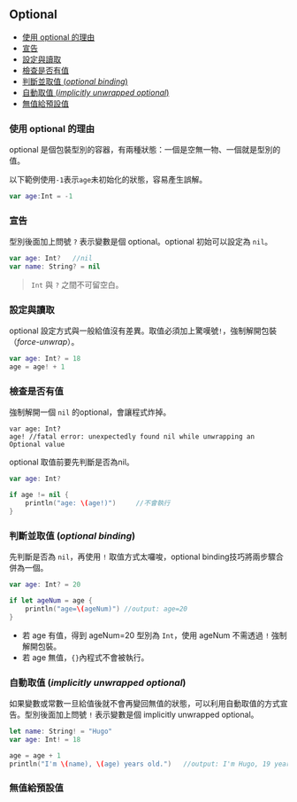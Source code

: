 ## Optional

- [使用 optional 的理由](#reasons)
- [宣告](#declartion)
- [設定與讀取](#get_set)
- [檢查是否有值](#check)
- [判斷並取值 (*optional binding*)](#optional_binding)
- [自動取值 (*implicitly unwrapped optional*)](#implicitly_unwrapped_optional)
- [無值給預設值](#double_question_mark)

<a name="reasons"></a>
### 使用 optional 的理由

optional 是個包裝型別的容器，有兩種狀態：一個是空無一物、一個就是型別的值。

以下範例使用`-1`表示`age`未初始化的狀態，容易產生誤解。
```swift
var age:Int = -1
```

<a name="declartion"></a>
### 宣告

型別後面加上問號 `?` 表示變數是個 optional。optional 初始可以設定為 `nil`。
```swift
var age: Int?   //nil
var name: String? = nil
```
> `Int` 與 `?` 之間不可留空白。

<a name="get_set"></a>
### 設定與讀取

optional 設定方式與一般給值沒有差異。取值必須加上驚嘆號`!`，強制解開包裝（*force-unwrap*）。
```swift
var age: Int? = 18
age = age! + 1
```

<a name="check"></a>
### 檢查是否有值

強制解開一個 `nil` 的optional，會讓程式炸掉。
``` switch
var age: Int?
age! //fatal error: unexpectedly found nil while unwrapping an Optional value
```

optional 取值前要先判斷是否為nil。
```swift
var age: Int?

if age != nil {
    println("age: \(age!)")     //不會執行
}
```

<a name="optional_binding"></a>
### 判斷並取值 (*optional binding*)

先判斷是否為 `nil`，再使用 `!` 取值方式太囉唆，optional binding技巧將兩步驟合併為一個。
```swift
var age: Int? = 20

if let ageNum = age {
    println("age=\(ageNum)") //output: age=20
}
```
* 若 age 有值，得到 ageNum=20 型別為 `Int`，使用 ageNum 不需透過 `!` 強制解開包裝。
* 若 age 無值，`{}`內程式不會被執行。

<a name="implicitly_unwrapped_optional"></a>
### 自動取值 (*implicitly unwrapped optional*)

如果變數或常數一旦給值後就不會再變回無值的狀態，可以利用自動取值的方式宣告。型別後面加上問號 `!` 表示變數是個 implicitly unwrapped optional。
```swift
let name: String! = "Hugo"
var age: Int! = 18

age = age + 1
println("I'm \(name), \(age) years old.")   //output: I'm Hugo, 19 years old.
```

<a name="double_question_mark"></a>
### 無值給預設值